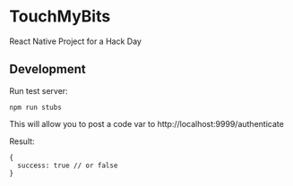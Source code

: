# TouchMyBits
React Native Project for a Hack Day

## Development
Run test server:

`npm run stubs`

This will allow you to post a code var to http://localhost:9999/authenticate

Result:

```
{
  success: true // or false
}
```
